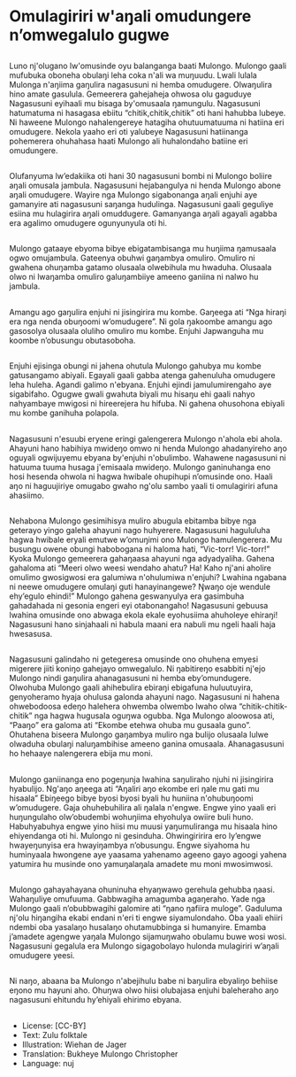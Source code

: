 # Omulagiriri w'aŋali omudungere n’omwegalulo gugwe

##
Luno nj'olugano lw'omusinde oyu balanganga baati Mulongo.
Mulongo gaali mufubuka oboneha obulaŋi leha coka n'ali wa
muŋuudu.
Lwali lulala Mulonga n'aŋiima gaŋulira nagasusuni ni hemba
omudugere. Olwaŋulira hino amate gasulula. Gemeerera
gahejaheja ohwosa olu gaguduye Nagasusuni eyihaali mu bisaga
by'omusaala ŋamungulu.
Nagasusuni hatumatuma ni hasagasa ebiitu “chitik,chitik,chitik”
oti hani hahubba lubeye.
Ni haweene Mulongo nahalengereye hatagiha ohutuumatuuma ni
hatiina eri omudugere. Nekola yaaho eri oti yalubeye Nagasusuni
hatiinanga pohemerera ohuhahasa haati Mulongo ali huhalondaho
batiine eri omudungere.

##

##
Olufanyuma lw’edakiika oti hani 30
nagasusuni bombi ni Mulongo
boliire aŋali omusala jambula.
Nagasusuni hejabangulya ni henda
Mulongo abone aŋali omudugere.
Wayire nga Mulongo sigabonanga
aŋali enjuhi aye gamanyire ati
nagasusuni saŋanga hudulinga.
Nagasusuni gaali geguliye esiina
mu hulagirira aŋali omuddugere.
Gamanyanga aŋali agayali agabba
era agalimo omudugere
ogunyunyula oti hi.

##
Mulongo gataaye ebyoma bibye
ebigatambisanga mu huŋiima
ŋamusaala ogwo omujambula.
Gateenya obuhwi gaŋambya
omuliro. Omuliro ni gwahena
ohuŋamba gatamo olusaala
olwebihula mu hwaduha. Olusaala
olwo ni lwaŋamba omuliro
galuŋambiiye ameeno ganiina ni
nalwo hu jambula.

##
Amangu ago gaŋulira enjuhi ni
jisingirira mu kombe. Gaŋeega ati
“Nga hiraŋi era nga nenda
obuŋoomi w’omudugere”. Ni gola
ŋakoombe amangu ago gasosolya
olusaala oluliho omuliro mu kombe.
Enjuhi Japwanguha mu koombe
n’obusungu obutasoboha.

##
Enjuhi ejisinga obungi ni jahena
ohutula Mulongo gahubya mu
kombe gatusangamo abiyali.
Egayali gaali gabba atenga
gahenuluha omudugere leha
huleha. Agandi galimo n'ebyana.
Enjuhi ejindi jamulumirengaho aye
sigabifaho. Ogugwe gwali gwahuta
biyali mu hisaŋu ehi gaali nahyo
nahyambaye mwigosi ni hireerejera
hu hifuba. Ni gahena ohusohona
ebiyali mu kombe ganihuha
polapola.

##
Nagasusuni n'esuubi eryene eringi
galengerera Mulongo n'ahola ebi
ahola. Ahayuni hano habihiya
mwideŋo omwo ni henda Mulongo
ahadanyireho aŋo oguyali
ogwijuyemu ebyana by'enjuhi
n'obulimbo. Wahawene nagasusuni
ni hatuuma tuuma husaga
j'emisaala mwideŋo. Mulongo
ganinuhanga eno hosi hesenda
ohwola ni hagwa hwibale ohupihupi
n’omusinde ono. Haali aŋo ni
haguujiriye omugabo gwaho ng'olu
sambo yaali ti omulagiriri afuna
ahasiimo.

##
Nehabona Mulongo gesimihisya muliro abugula ebitamba bibye
nga geterayo yingo galeha ahayuni nago huhyerere.
Nagasusuni hagululuha hagwa hwibale eryali emutwe w’omuŋimi
ono Mulongo hamulengerera. Mu busungu owene obungi
habobogana ni haloma hati, “Vic-torr! Vic-torr!” Kyoka Mulongo
gemeerera gahaŋaasa ahayuni nga adyadyaliha.
Gahena gahaloma ati “Meeri olwo weesi wendaho ahatu? Ha! Kaho
nj'ani aholire omulimo gwosigwosi era galumiwa n'ohulumiwa
n'enjuhi? Lwahina ngabana ni neewe omudugere omulaŋi guti
hanayinangewe? Ŋwaŋo oje wendule ehy’egulo ehindi!” Mulongo
gahena geswanyulya era gasimbuha gahadahada ni gesonia
engeri eyi otabonangaho! Nagasusuni gebuusa lwahina omusinde
ono abwaga ekola ekale eyohusiima ahuholeye ehiraŋi!
Nagasusuni hano sinjahaali ni habula maani era nabuli mu ngeli
haali haja hwesasusa.

##

##
Nagasusuni galindaho ni getegeresa omusinde ono ohuhena
emyesi migerere jiiti koniŋo gahejayo omwegalulo.
Ni ŋabitireŋo esabbiti nj'ejo Mulongo nindi gaŋulira ahanagasusuni
ni hemba eby’omundugere. Olwohuba Mulongo gaali ahihebulira
ebiraŋi ebigafuna huluutuyira, genyoheramo hyaja ohulusa
galonda ahayuni nago.
Nagasusuni ni hahena ohwebodoosa edeŋo halehera ohwemba
olwembo lwaho olwa “chitik-chitik-chitik” nga hagwa hugusala
oguŋwa ogubba. Nga Mulongo aloowosa ati, “Paaŋo” era galoma
ati “Ekombe etehwa ohuba mu gusaala guno”. Ohutahena biseera
Mulongo gaŋambya muliro nga bulijo olusaala lulwe olwaduha
obulaŋi naluŋambihise ameeno ganina omusaala. Ahanagasusuni
ho hehaaye nalengerera ebija mu moni.

##

##
Mulongo ganiinanga eno pogeŋunja lwahina saŋuliraho njuhi ni
jisingirira hyabulijo. Ng'aŋo aŋeega ati “Aŋaliri aŋo ekombe eri ŋale
mu gati mu hisaala” Ebiŋeego bibye byosi byosi byali hu huniina
n'ohubuŋoomi w’omudugere. Gaja ohuhebuhilira ali ŋalala
n'engwe. Engwe yino yaali eri huŋungulaho olw’obudembi
wohuŋiima ehyohulya owiire buli huno.
Habuhyabuhya engwe yino hiisi mu muusi yaŋumuliranga mu
hisaala hino ehiyendanga oti hi. Mulongo ni gesinduha.
Ohwingiririra ero ly’engwe hwayeŋunyisa era hwayiŋambya
n’obusungu. Engwe siyahoma hu huminyaala hwongene aye
yaasama yahenamo ageeno gayo agoogi yahena yatumira hu
musinde ono yamuŋalaŋala amadete mu moni mwosimwosi.

##

##
Mulongo gahayahayana ohuninuha ehyaŋwawo gerehula gehubba
ŋaasi. Wahaŋuliye omufuuma.
Gabbwagiha amagumba agaŋeraho. Yade nga Mulongo gaali
n’obubbwagihi galomire ati “ŋano ŋafiira muloge”. Gaduluma
nj'olu hiŋangiha ekabi endani n'eri ti engwe siyamulondaho. Oba
yaali ehiiri ndembi oba yasalaŋo husalaŋo ohutamubbinga si
humanyire. Emamba j’amadete agengwe yaŋala Mulongo
sijamuŋwaho obulamu buwe wosi wosi.
Nagasusuni gegalula era Mulongo sigagobolayo hulonda mulagiriri
w’aŋali omudugere yeesi.

##
Ni naŋo, abaana ba Mulongo
n'abejihulu babe ni baŋulira
ebyaliŋo behiise eŋono mu hayuni
aho.
Ohuŋwa olwo hiisi olubajasa enjuhi
baleheraho aŋo nagasusuni
ehitundu hy’ehiyali ehirimo ebyana.

##
* License: [CC-BY]
* Text: Zulu folktale
* Illustration: Wiehan de Jager
* Translation: Bukheye Mulongo Christopher
* Language: nuj

